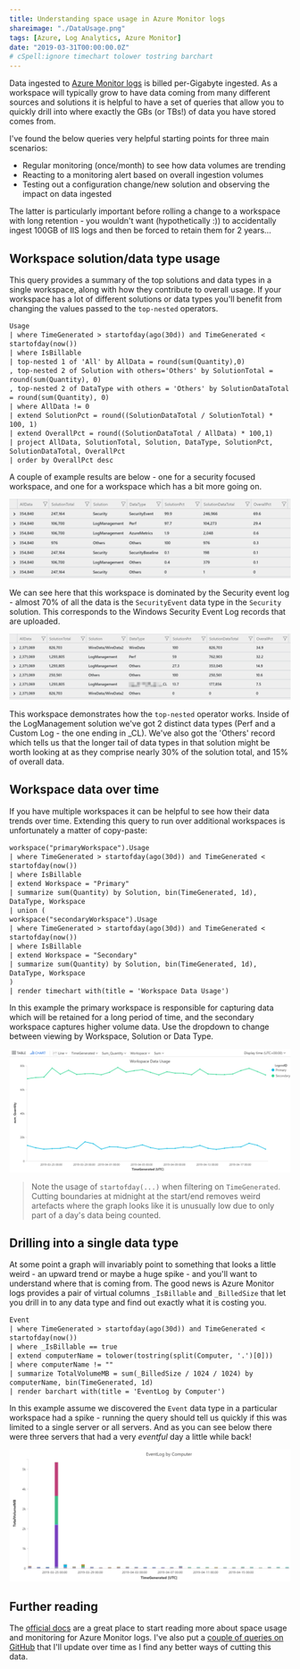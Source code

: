 ```yaml
---
title: Understanding space usage in Azure Monitor logs
shareimage: "./DataUsage.png"
tags: [Azure, Log Analytics, Azure Monitor]
date: "2019-03-31T00:00:00.0Z"
# cSpell:ignore timechart tolower tostring barchart
---
```


Data ingested to [Azure Monitor logs] is billed per-Gigabyte ingested. As a workspace will typically grow to have data coming from many different sources and solutions it is helpful to have a set of queries that allow you to quickly drill into where exactly the GBs (or TBs!) of data you have stored comes from.

I've found the below queries very helpful starting points for three main scenarios:

- Regular monitoring (once/month) to see how data volumes are trending
- Reacting to a monitoring alert based on overall ingestion volumes
- Testing out a configuration change/new solution and observing the impact on data ingested

The latter is particularly important before rolling a change to a workspace with long retention - you wouldn't want (hypothetically :)) to accidentally ingest 100GB of IIS logs and then be forced to retain them for 2 years...

## Workspace solution/data type usage

This query provides a summary of the top solutions and data types in a single workspace, along with how they contribute to overall usage. If your workspace has a lot of different solutions or data types you'll benefit from changing the values passed to the `top-nested` operators.

```
Usage
| where TimeGenerated > startofday(ago(30d)) and TimeGenerated < startofday(now())
| where IsBillable
| top-nested 1 of 'All' by AllData = round(sum(Quantity),0)
, top-nested 2 of Solution with others='Others' by SolutionTotal = round(sum(Quantity), 0)
, top-nested 2 of DataType with others = 'Others' by SolutionDataTotal = round(sum(Quantity), 0)
| where AllData != 0
| extend SolutionPct = round((SolutionDataTotal / SolutionTotal) * 100, 1)
| extend OverallPct = round((SolutionDataTotal / AllData) * 100,1)
| project AllData, SolutionTotal, Solution, DataType, SolutionPct, SolutionDataTotal, OverallPct
| order by OverallPct desc
```

A couple of example results are below - one for a security focused workspace, and one for a workspace which has a bit more going on.

![Security Workspace](./SimpleWorkspace.png)

We can see here that this workspace is dominated by the Security event log - almost 70% of all the data is the `SecurityEvent` data type in the `Security` solution. This corresponds to the Windows Security Event Log records that are uploaded.

![Complex Workspace](./ComplexWorkspace.png)

This workspace demonstrates how the `top-nested` operator works. Inside of the LogManagement solution we've got 2 distinct data types (Perf and a Custom Log - the one ending in \_CL). We've also got the 'Others' record which tells us that the longer tail of data types in that solution might be worth looking at as they comprise nearly 30% of the solution total, and 15% of overall data.

## Workspace data over time

If you have multiple workspaces it can be helpful to see how their data trends over time. Extending this query to run over additional workspaces is unfortunately a matter of copy-paste:

```
workspace("primaryWorkspace").Usage
| where TimeGenerated > startofday(ago(30d)) and TimeGenerated < startofday(now())
| where IsBillable
| extend Workspace = "Primary"
| summarize sum(Quantity) by Solution, bin(TimeGenerated, 1d), DataType, Workspace
| union (
workspace("secondaryWorkspace").Usage
| where TimeGenerated > startofday(ago(30d)) and TimeGenerated < startofday(now())
| where IsBillable
| extend Workspace = "Secondary"
| summarize sum(Quantity) by Solution, bin(TimeGenerated, 1d), DataType, Workspace
)
| render timechart with(title = 'Workspace Data Usage')
```

In this example the primary workspace is responsible for capturing data which will be retained for a long period of time, and the secondary workspace captures higher volume data. Use the dropdown to change between viewing by Workspace, Solution or Data Type.

![Data usage over time](./DataUsage.png)

> Note the usage of `startofday(...)` when filtering on `TimeGenerated`. Cutting boundaries at midnight at the start/end removes weird artefacts where the graph looks like it is unusually low due to only part of a day's data being counted.

## Drilling into a single data type

At some point a graph will invariably point to something that looks a little weird - an upward trend or maybe a huge spike - and you'll want to understand where that is coming from. The good news is Azure Monitor logs provides a pair of virtual columns `_IsBillable` and `_BilledSize` that let you drill in to any data type and find out exactly what it is costing you.

```
Event
| where TimeGenerated > startofday(ago(30d)) and TimeGenerated < startofday(now())
| where _IsBillable == true
| extend computerName = tolower(tostring(split(Computer, '.')[0]))
| where computerName != ""
| summarize TotalVolumeMB = sum(_BilledSize / 1024 / 1024) by computerName, bin(TimeGenerated, 1d)
| render barchart with(title = 'EventLog by Computer')
```

In this example assume we discovered the `Event` data type in a particular workspace had a spike - running the query should tell us quickly if this was limited to a single server or all servers. And as you can see below there were three servers that had a very _eventful_ day a little while back!

![EventLog by computer](./EventLog.png)

## Further reading

The [official docs][1] are a great place to start reading more about space usage and monitoring for Azure Monitor logs. I've also put a [couple of queries on GitHub][2] that I'll update over time as I find any better ways of cutting this data.

[1]: https://docs.microsoft.com/en-us/azure/azure-monitor/platform/manage-cost-storage
[2]: https://github.com/taddison/kql-queries/blob/master/log-analytics-usage.md
[wire data solution]: https://docs.microsoft.com/en-us/azure/azure-monitor/insights/wire-data
[azure monitor logs]: https://docs.microsoft.com/en-us/azure/azure-monitor/platform/data-platform-logs
